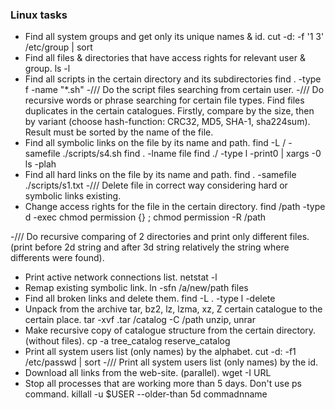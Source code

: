 ### Linux tasks
-	Find all system groups and get only its unique names & id.
cut -d: -f '1 3' /etc/group | sort
-	Find all files & directories that have access rights for relevant user & group.
ls -l
-	Find all scripts in the certain directory and its subdirectories
find . -type f -name "*.sh"
-///	Do the script files searching from certain user.
-///	Do recursive words or phrase searching for certain file types. Find files duplicates in the certain catalogues. Firstly, compare by the size, then by variant (choose hash-function: CRC32, MD5, SHA-1, sha224sum). Result must be sorted by the name of the file.
-	Find all symbolic links on the file by its name and path.
 find -L / -samefile ./scripts/s4.sh
find . -lname file
find ./ -type l -print0 | xargs -0 ls -plah
-	Find all hard links on the file by its name and path.
 find . -samefile ./scripts/s1.txt
-///	Delete file in correct way considering hard or symbolic links existing.
-	Change access rights for the file in the certain directory.
find /path -type d -exec chmod permission {} \;
chmod permission -R  /path

-///	Do recursive comparing of 2 directories and print only different files. (print before 2d string and after 3d string relatively the string where differents were found).
-	Print active network connections list.
netstat -l
-	Remap existing symbolic link.
ln -sfn /a/new/path files
-	Find all broken links and delete them.
 find -L . -type l -delete
-	Unpack from the archive tar, bz2, lz, lzma, xz, Z certain catalogue to the certain place.
tar -xvf .tar /catalog -C /path
unzip, unrar
-	Make recursive copy of catalogue structure from the certain directory. (without files).
cp -a tree_catalog reserve_catalog
-	Print all system users list (only names) by the alphabet.
cut -d: -f1 /etc/passwd | sort
-///	Print all system users list (only names) by the id.
-	Download all links from the web-site. (parallel).
wget -I URL
-	Stop all processes that are working more than 5 days. Don't use ps command.
killall -u $USER --older-than 5d commadnname